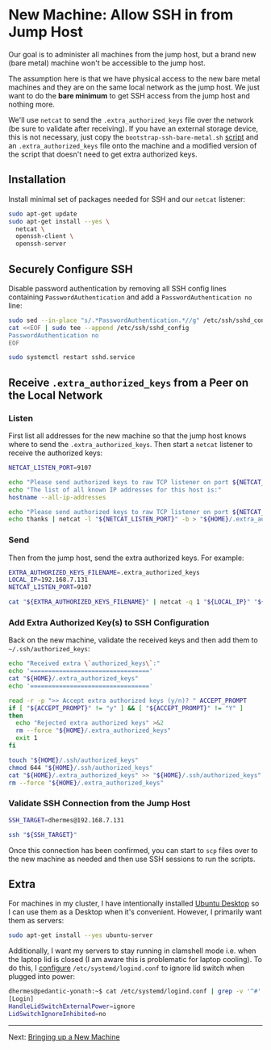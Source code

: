# New Machine: Allow SSH in from Jump Host

Our goal is to administer all machines from the jump host, but a brand new
(bare metal) machine won't be accessible to the jump host.

The assumption here is that we have physical access to the new bare metal
machines and they are on the same local network as the jump host. We just want
to do the **bare minimum** to get SSH access from the jump host and nothing
more.

We'll use `netcat` to send the `.extra_authorized_keys` file over the network
(be sure to validate after receiving). If you have an external storage device,
this is not necessary, just copy the `bootstrap-ssh-bare-metal.sh` [script][1]
and an `.extra_authorized_keys` file onto the machine and a modified version
of the script that doesn't need to get extra authorized keys.

## Installation

Install minimal set of packages needed for SSH and our `netcat` listener:

```bash
sudo apt-get update
sudo apt-get install --yes \
  netcat \
  openssh-client \
  openssh-server
```

## Securely Configure SSH

Disable password authentication by removing all SSH config lines containing
`PasswordAuthentication` and add a `PasswordAuthentication no` line:

```bash
sudo sed --in-place "s/.*PasswordAuthentication.*//g" /etc/ssh/sshd_config
cat <<EOF | sudo tee --append /etc/ssh/sshd_config
PasswordAuthentication no
EOF

sudo systemctl restart sshd.service
```

## Receive `.extra_authorized_keys` from a Peer on the Local Network

### Listen

First list all addresses for the new machine so that the jump host knows
where to send the `.extra_authorized_keys`. Then start a `netcat` listener
to receive the authorized keys:

```bash
NETCAT_LISTEN_PORT=9107

echo "Please send authorized keys to raw TCP listener on port ${NETCAT_LISTEN_PORT}"
echo "The list of all known IP addresses for this host is:"
hostname --all-ip-addresses

echo "Please send authorized keys to raw TCP listener on port ${NETCAT_LISTEN_PORT}"
echo thanks | netcat -l "${NETCAT_LISTEN_PORT}" -b > "${HOME}/.extra_authorized_keys"
```

### Send

Then from the jump host, send the extra authorized keys. For example:

```bash
EXTRA_AUTHORIZED_KEYS_FILENAME=.extra_authorized_keys
LOCAL_IP=192.168.7.131
NETCAT_LISTEN_PORT=9107

cat "${EXTRA_AUTHORIZED_KEYS_FILENAME}" | netcat -q 1 "${LOCAL_IP}" "${NETCAT_LISTEN_PORT}"
```

### Add Extra Authorized Key(s) to SSH Configuration

Back on the new machine, validate the received keys and then add them to
`~/.ssh/authorized_keys`:

```bash
echo "Received extra \`authorized_keys\`:"
echo '================================='
cat "${HOME}/.extra_authorized_keys"
echo '================================='

read -r -p ">> Accept extra authorized keys (y/n)? " ACCEPT_PROMPT
if [ "${ACCEPT_PROMPT}" != "y" ] && [ "${ACCEPT_PROMPT}" != "Y" ]
then
  echo "Rejected extra authorized keys" >&2
  rm --force "${HOME}/.extra_authorized_keys"
  exit 1
fi

touch "${HOME}/.ssh/authorized_keys"
chmod 644 "${HOME}/.ssh/authorized_keys"
cat "${HOME}/.extra_authorized_keys" >> "${HOME}/.ssh/authorized_keys"
rm --force "${HOME}/.extra_authorized_keys"
```

### Validate SSH Connection from the Jump Host

```bash
SSH_TARGET=dhermes@192.168.7.131

ssh "${SSH_TARGET}"
```

Once this connection has been confirmed, you can start to `scp` files over
to the new machine as needed and then use SSH sessions to run the scripts.

## Extra

For machines in my cluster, I have intentionally installed [Ubuntu Desktop][3]
so I can use them as a Desktop when it's convenient. However, I primarily
want them as servers:

```bash
sudo apt-get install --yes ubuntu-server
```

Additionally, I want my servers to stay running in clamshell mode i.e. when
the laptop lid is closed (I am aware this is problematic for laptop cooling).
To do this, I [configure][4] `/etc/systemd/logind.conf` to ignore lid
switch when plugged into power:

```bash
dhermes@pedantic-yonath:~$ cat /etc/systemd/logind.conf | grep -v '^#' | grep -v '^$'
[Login]
HandleLidSwitchExternalPower=ignore
LidSwitchIgnoreInhibited=no
```

---

Next: [Bringing up a New Machine][2]

[1]: _bin/bootstrap-ssh-bare-metal.sh
[2]: 05-new-machine.md
[3]: https://ubuntu.com/download/desktop/thank-you?version=20.04.3&architecture=amd64
[4]: https://askubuntu.com/a/594417/439339
